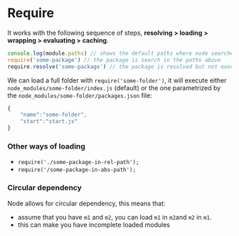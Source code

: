 # Require

It works with the following sequence of steps, **resolving > loading > wrapping > evaluating > caching**. 

```javascript
console.log(module.paths) // shows the default paths where node searches for packages
require('some-package') // the package is search in the paths above
require.resolve('some-package') // the package is resolved but not executed
```

We can load a full folder with `require('some-folder')`, it will execute either `node_modules/some-folder/index.js` (default) or the one parametrized  by the `node_modules/some-folder/packages.json` file:

```javascript
{
    "name":"some-folder",
    "start":"start.js"
}
```

### Other ways of loading 

* `require('./some-package-in-rel-path');`
* `require('/some-package-in-abs-path');`


### Circular dependency

Node allows for circular dependency, this means that:
* assume that you have `m1` and `m2`, you can load `m1` in `m2`and `m2` in `m1`.
* this can make you have incomplete loaded modules

